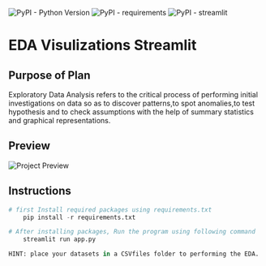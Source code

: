 ![PyPI - Python Version](https://img.shields.io/badge/Python-3.7-brightgreen)
![PyPI - requirements](https://img.shields.io/badge/requirements.txt-updated-yellow)
![PyPI - streamlit](https://img.shields.io/badge/streamlit-0.65.2-orange)

# EDA Visulizations Streamlit

## Purpose of Plan
Exploratory Data Analysis refers to the critical process of performing initial investigations on data so as to discover
patterns,to spot anomalies,to test hypothesis and to check assumptions with the help of summary statistics and graphical
representations.

## Preview
![Project Preview](https://github.com/mopidevimu/EDA_Visulization_Streamlit/blob/master/media/preview.gif)

## Instructions

```python
# first Install required packages using requirements.txt
    pip install -r requirements.txt

# After installing packages, Run the program using following command
    streamlit run app.py

HINT: place your datasets in a CSVfiles folder to performing the EDA.
```

